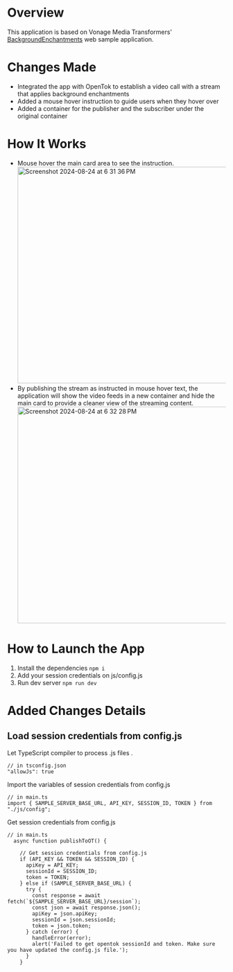 Overview
======================
This application is based on Vonage Media Transformers' [BackgroundEnchantments](https://github.com/Vonage/vonage-media-transformers-samples/tree/main/ML-Transformers/BackgroundEnchantments) web sample application.

Changes Made
======================
* Integrated the app with OpenTok to establish a video call with a stream that applies background enchantments
* Added a mouse hover instruction to guide users when they hover over
* Added a container for the publisher and the subscriber under the original container

How It Works
======================
* Mouse hover the main card area to see the instruction.  
  <img width="500" alt="Screenshot 2024-08-24 at 6 31 36 PM" src="https://github.com/user-attachments/assets/1e9bb03f-c33f-475f-871a-366227accd85">  
* By publishing the stream as instructed in mouse hover text, the application will show the video feeds in a new container and hide the main card to provide a cleaner view of the streaming content.  
  <img width="500" alt="Screenshot 2024-08-24 at 6 32 28 PM" src="https://github.com/user-attachments/assets/05edfe42-1ad8-43bb-a056-dcc5b412276b">  

How to Launch the App
======================
1. Install the dependencies 
```npm i```
2. Add your session credentials on js/config.js
3. Run dev server
```npm run dev```

Added Changes Details
======================
## **Load session credentials from config.js**  
Let TypeScript compiler to process .js files .
```
// in tsconfig.json
"allowJs": true
```
Import the variables of session credentials from config.js
```
// in main.ts
import { SAMPLE_SERVER_BASE_URL, API_KEY, SESSION_ID, TOKEN } from "./js/config";
```
Get session credentials from config.js
```
// in main.ts
  async function publishToOT() {

    // Get session credentials from config.js
    if (API_KEY && TOKEN && SESSION_ID) {
      apiKey = API_KEY;
      sessionId = SESSION_ID;
      token = TOKEN;
    } else if (SAMPLE_SERVER_BASE_URL) {
      try {
        const response = await fetch(`${SAMPLE_SERVER_BASE_URL}/session`);
        const json = await response.json();
        apiKey = json.apiKey;
        sessionId = json.sessionId;
        token = json.token;
      } catch (error) {
        handleError(error);
        alert('Failed to get opentok sessionId and token. Make sure you have updated the config.js file.');
      }
    }
```
